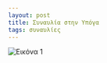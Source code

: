 ```yaml
---
layout: post
title: Συναυλία στην Υπόγα
tags: συναυλίες
---
```


![Εικόνα 1](https://chief.github.io/public/images/lives/29-04-2023.jpg)
